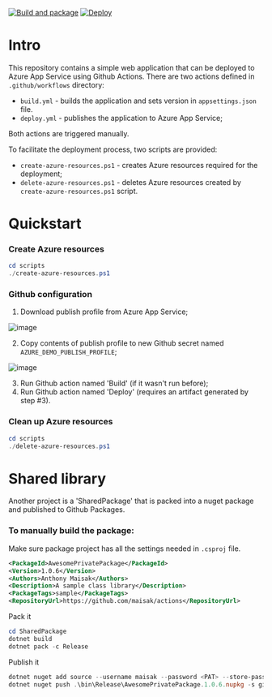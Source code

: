 [![Build and package](https://github.com/maisak/actions/actions/workflows/build.yml/badge.svg)](https://github.com/maisak/actions/actions/workflows/build.yml)
[![Deploy](https://github.com/maisak/actions/actions/workflows/deploy.yml/badge.svg)](https://github.com/maisak/actions/actions/workflows/deploy.yml)
# Intro

This repository contains a simple web application that can be deployed to Azure App Service using Github Actions.
There are two actions defined in `.github/workflows` directory:
- `build.yml` - builds the application and sets version in `appsettings.json` file.
- `deploy.yml` - publishes the application to Azure App Service;

Both actions are triggered manually.

To facilitate the deployment process, two scripts are provided:
- `create-azure-resources.ps1` - creates Azure resources required for the deployment;
- `delete-azure-resources.ps1` - deletes Azure resources created by `create-azure-resources.ps1` script.


# Quickstart

### Create Azure resources

```powershell
cd scripts
./create-azure-resources.ps1
```

### Github configuration

1. Download publish profile from Azure App Service;

![image](https://github.com/user-attachments/assets/3aa0921a-3db3-4b96-854f-3208280f4407)

  
2. Copy contents of publish profile to new Github secret named `AZURE_DEMO_PUBLISH_PROFILE`;

![image](https://github.com/user-attachments/assets/081dcfbe-4ebe-40b8-865b-30682ec0b5b9)

3. Run Github action named 'Build' (if it wasn't run before);
4. Run Github action named 'Deploy' (requires an artifact generated by step #3).

### Clean up Azure resources

```powershell
cd scripts
./delete-azure-resources.ps1
```
# Shared library

Another project is a 'SharedPackage' that is packed into a nuget package and published to Github Packages.

### To manually build the package:

Make sure package project has all the settings needed in `.csproj` file.

```xml  
<PackageId>AwesomePrivatePackage</PackageId>  
<Version>1.0.6</Version>  
<Authors>Anthony Maisak</Authors>  
<Description>A sample class library</Description>  
<PackageTags>sample</PackageTags>  
<RepositoryUrl>https://github.com/maisak/actions</RepositoryUrl>  
```  
Pack it

```powershell  
cd SharedPackage  
dotnet build  
dotnet pack -c Release  
```  

Publish it

```powershell  
dotnet nuget add source --username maisak --password <PAT> --store-password-in-clear-text --name github-maisak "https://nuget.pkg.github.com/maisak/index.json"  
dotnet nuget push .\bin\Release\AwesomePrivatePackage.1.0.6.nupkg -s github-maisak
```